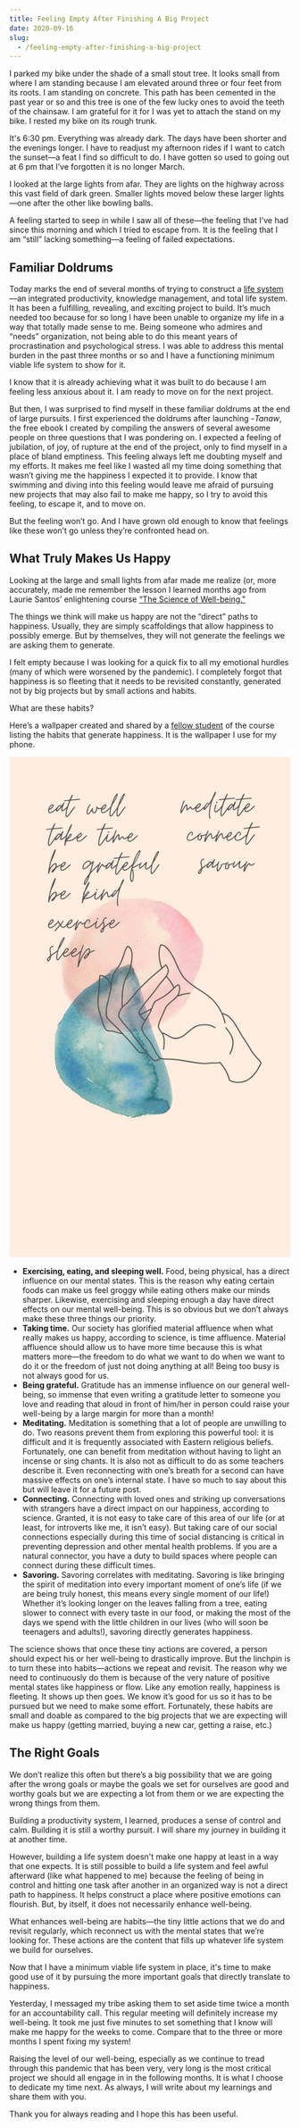 ```yaml
---
title: Feeling Empty After Finishing A Big Project
date: 2020-09-16
slug:
  - /feeling-empty-after-finishing-a-big-project
---
```

I parked my bike under the shade of a small stout tree. It looks small from where I am standing because I am elevated around three or four feet from its roots. I am standing on concrete. This path has been cemented in the past year or so and this tree is one of the few lucky ones to avoid the teeth of the chainsaw. I am grateful for it for I was yet to attach the stand on my bike. I rested my bike on its rough trunk.

It's 6:30 pm. Everything was already dark. The days have been shorter and the evenings longer. I have to readjust my afternoon rides if I want to catch the sunset—a feat I find so difficult to do. I have gotten so used to going out at 6 pm that I’ve forgotten it is no longer March.

I looked at the large lights from afar. They are lights on the highway across this vast field of dark green. Smaller lights moved below these larger lights—one after the other like bowling balls.

A feeling started to seep in while I saw all of these—the feeling that I’ve had since this morning and which I tried to escape from. It is the feeling that I am “still” lacking something—a feeling of failed expectations.

## Familiar Doldrums

Today marks the end of several months of trying to construct a [life system](https://www.evernote.com/l/AiGNBsNe_w1C4bjGxBluu_kElfrJ9-0HrDA)—an integrated productivity, knowledge management, and total life system. It has been a fulfilling, revealing, and exciting project to build. It’s much needed too because for so long I have been unable to organize my life in a way that totally made sense to me. Being someone who admires and “needs” organization, not being able to do this meant years of procrastination and psychological stress. I was able to address this mental burden in the past three months or so and I have a functioning minimum viable life system to show for it.

I know that it is already achieving what it was built to do because I am feeling less anxious about it. I am ready to move on for the next project.

But then, I was surprised to find myself in these familiar doldrums at the end of large pursuits. I first experienced the doldrums after launching -_Tanaw_, the free ebook I created by compiling the answers of several awesome people on three questions that I was pondering on. I expected a feeling of jubilation, of joy, of rupture at the end of the project, only to find myself in a place of bland emptiness. This feeling always left me doubting myself and my efforts. It makes me feel like I wasted all my time doing something that wasn’t giving me the happiness I expected it to provide. I know that swimming and diving into this feeling would leave me afraid of pursuing new projects that may also fail to make me happy, so I try to avoid this feeling, to escape it, and to move on.

But the feeling won’t go. And I have grown old enough to know that feelings like these won’t go unless they’re confronted head on.

## What Truly Makes Us Happy

Looking at the large and small lights from afar made me realize (or, more accurately, made me remember the lesson I learned months ago from Laurie Santos’ enlightening course [“The Science of Well-being."](https://www.coursera.org/learn/the-science-of-well-being)

The things we think will make us happy are not the “direct” paths to happiness. Usually, they are simply scaffoldings that allow happiness to possibly emerge. But by themselves, they will not generate the feelings we are asking them to generate.

I felt empty because I was looking for a quick fix to all my emotional hurdles (many of which were worsened by the pandemic). I completely forgot that happiness is so fleeting that it needs to be revisited constantly, generated not by big projects but by small actions and habits.

What are these habits?

Here’s a wallpaper created and shared by a [fellow student](https://www.facebook.com/groups/happinesslab) of the course listing the habits that generate happiness. It is the wallpaper I use for my phone.

![Happiness habits wallpaper](images/happiness-habits.jpeg)

- **Exercising, eating, and sleeping well.** Food, being physical, has a direct influence on our mental states. This is the reason why eating certain foods can make us feel groggy while eating others make our minds sharper. Likewise, exercising and sleeping enough a day have direct effects on our mental well-being. This is so obvious but we don’t always make these three things our priority.
- **Taking time.** Our society has glorified material affluence when what really makes us happy, according to science, is time affluence. Material affluence should allow us to have more time because this is what matters more—the freedom to do what we want to do when we want to do it or the freedom of just not doing anything at all! Being too busy is not always good for us.
- **Being grateful.** Gratitude has an immense influence on our general well-being, so immense that even writing a gratitude letter to someone you love and reading that aloud in front of him/her in person could raise your well-being by a large margin for more than a month!
- **Meditating.** Meditation is something that a lot of people are unwilling to do. Two reasons prevent them from exploring this powerful tool: it is difficult and it is frequently associated with Eastern religious beliefs. Fortunately, one can benefit from meditation without having to light an incense or sing chants. It is also not as difficult to do as some teachers describe it. Even reconnecting with one’s breath for a second can have massive effects on one’s internal state. I have so much to say about this but will leave it for a future post.
- **Connecting.** Connecting with loved ones and striking up conversations with strangers have a direct impact on our happiness, according to science. Granted, it is not easy to take care of this area of our life (or at least, for introverts like me, it isn’t easy). But taking care of our social connections especially during this time of social distancing is critical in preventing depression and other mental health problems. If you are a natural connector, you have a duty to build spaces where people can connect during these difficult times.
- **Savoring.** Savoring correlates with meditating. Savoring is like bringing the spirit of meditation into every important moment of one’s life (if we are being truly honest, this means every single moment of our life!) Whether it’s looking longer on the leaves falling from a tree, eating slower to connect with every taste in our food, or making the most of the days we spend with the little children in our lives (who will soon be teenagers and adults!), savoring directly generates happiness.

The science shows that once these tiny actions are covered, a person should expect his or her well-being to drastically improve. But the linchpin is to turn these into habits—actions we repeat and revisit. The reason why we need to continuously do them is because of the very nature of positive mental states like happiness or flow. Like any emotion really, happiness is fleeting. It shows up then goes. We know it’s good for us so it has to be pursued but we need to make some effort. Fortunately, these habits are small and doable as compared to the big projects that we are expecting will make us happy (getting married, buying a new car, getting a raise, etc.)

## The Right Goals

We don’t realize this often but there’s a big possibility that we are going after the wrong goals or maybe the goals we set for ourselves are good and worthy goals but we are expecting a lot from them or we are expecting the wrong things from them.

Building a productivity system, I learned, produces a sense of control and calm. Building it is still a worthy pursuit. I will share my journey in building it at another time.

However, building a life system doesn't make one happy at least in a way that one expects. It is still possible to build a life system and feel awful afterward (like what happened to me) because the feeling of being in control and hitting one task after another in an organized way is not a direct path to happiness. It helps construct a place where positive emotions can flourish. But, by itself, it does not necessarily enhance well-being.

What enhances well-being are habits—the tiny little actions that we do and revisit regularly, which reconnect us with the mental states that we’re looking for. These actions are the content that fills up whatever life system we build for ourselves.

Now that I have a minimum viable life system in place, it's time to make good use of it by pursuing the more important goals that directly translate to happiness.

Yesterday, I messaged my tribe asking them to set aside time twice a month for an accountability call. This regular meeting will definitely increase my well-being. It took me just five minutes to set something that I know will make me happy for the weeks to come. Compare that to the three or more months I spent fixing my system!

Raising the level of our well-being, especially as we continue to tread through this pandemic that has been very, very long is the most critical project we should all engage in in the following months. It is what I choose to dedicate my time next. As always, I will write about my learnings and share them with you.

Thank you for always reading and I hope this has been useful.
